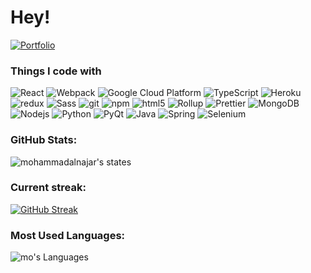 <h1>Hey!</h1>
<a href="adilablimit.com"><img alt="Portfolio" src="https://img.shields.io/badge/-React-45b8d8?style=flat-square&logo=Portfolio&logoColor=white" /></a>


<h3>Things I code with</h3>
<p>
  <img alt="React" src="https://img.shields.io/badge/-React-45b8d8?style=flat-square&logo=react&logoColor=white" />
  <img alt="Webpack" src="https://img.shields.io/badge/-Webpack-8DD6F9?style=flat-square&logo=webpack&logoColor=white" /> 
  <img alt="Google Cloud Platform" src="https://img.shields.io/badge/-Google_Cloud_Platform-1a73e8?style=flat-square&logo=google-cloud&logoColor=white" />
  <img alt="TypeScript" src="https://img.shields.io/badge/-TypeScript-007ACC?style=flat-square&logo=typescript&logoColor=white" />
  <img alt="Heroku" src="https://img.shields.io/badge/-Heroku-430098?style=flat-square&logo=heroku&logoColor=white" />
  <img alt="redux" src="https://img.shields.io/badge/-Redux-764ABC?style=flat-square&logo=redux&logoColor=white" />
  <img alt="Sass" src="https://img.shields.io/badge/-Sass-CC6699?style=flat-square&logo=sass&logoColor=white" />
  <img alt="git" src="https://img.shields.io/badge/-Git-F05032?style=flat-square&logo=git&logoColor=white" />
  <img alt="npm" src="https://img.shields.io/badge/-NPM-CB3837?style=flat-square&logo=npm&logoColor=white" />
  <img alt="html5" src="https://img.shields.io/badge/-HTML5-E34F26?style=flat-square&logo=html5&logoColor=white" />
  <img alt="Rollup" src="https://img.shields.io/badge/-Rollup-EC4A3F?style=flat-square&logo=rollup.js&logoColor=white" />
  <img alt="Prettier" src="https://img.shields.io/badge/-Prettier-F7B93E?style=flat-square&logo=prettier&logoColor=white" />
  <img alt="MongoDB" src="https://img.shields.io/badge/-MongoDB-13aa52?style=flat-square&logo=mongodb&logoColor=white" />
  <img alt="Nodejs" src="https://img.shields.io/badge/-Nodejs-43853d?style=flat-square&logo=Node.js&logoColor=white" />
  <img alt="Python" src="https://img.shields.io/badge/-Python-43853d?style=flat-square&logo=Python&logoColor=white" />
  <img alt="PyQt" src="https://img.shields.io/badge/-PyQt-43853d?style=flat-square&logo=PyQt&logoColor=white" />
  <img alt="Java" src="https://img.shields.io/badge/-Java-43853d?style=flat-square&logo=Java&logoColor=white" />
  <img alt="Spring" src="https://img.shields.io/badge/-Spring-43853d?style=flat-square&logo=Spring&logoColor=white" />
  <img alt="Selenium" src="https://img.shields.io/badge/-Selenium-43853d?style=flat-square&logo=Selenium&logoColor=white" />
</p>

### GitHub Stats:

![mohammadalnajar's states](https://github-readme-stats.vercel.app/api?username=musafir928&count_private=true&show_icons=true&theme=algolia&hide_border=true)

### Current streak:

[![GitHub Streak](http://github-readme-streak-stats.herokuapp.com?user=musafir928&theme=algolia&hide_border=true)](https://git.io/streak-stats)

### Most Used Languages:

![mo's Languages](https://github-readme-stats.vercel.app/api/top-langs/?username=musafir928&show_icons=true&theme=algolia&hide_border=true)
